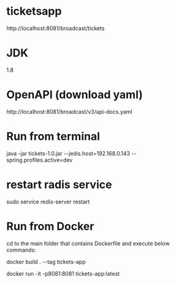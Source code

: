 # ticketsapp

http://localhost:8081/broadcast/tickets

JDK
===
1.8

OpenAPI (download yaml)
=======================
http://localhost:8081/broadcast/v3/api-docs.yaml

Run from terminal
=================
java -jar tickets-1.0.jar --jedis.host=192.168.0.143 --spring.profiles.active=dev

restart radis service
=====================

sudo service redis-server restart


Run from Docker
===============
cd to the main folder that contains Dockerfile and execute below commands:

docker build . --tag tickets-app

docker run -it -p8081:8081 tickets-app:latest 


